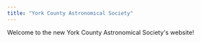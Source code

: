```yaml
---
title: "York County Astronomical Society"
---
```


Welcome to the new York County Astronomical Society's website!
